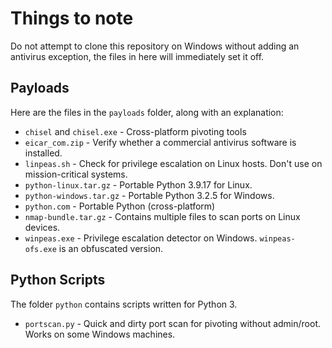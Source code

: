 # Things to note
Do not attempt to clone this repository on Windows without adding an antivirus exception, the files in here will immediately set it off.

## Payloads
Here are the files in the `payloads` folder, along with an explanation:
 - `chisel` and `chisel.exe` - Cross-platform pivoting tools
 - `eicar_com.zip` - Verify whether a commercial antivirus software is installed.
 - `linpeas.sh` - Check for privilege escalation on Linux hosts. Don't use on mission-critical systems.
 - `python-linux.tar.gz` - Portable Python 3.9.17 for Linux.
 - `python-windows.tar.gz` - Portable Python 3.2.5 for Windows.
 - `python.com` - Portable Python (cross-platform)
 - `nmap-bundle.tar.gz` - Contains multiple files to scan ports on Linux devices.
 - `winpeas.exe` - Privilege escalation detector on Windows. `winpeas-ofs.exe` is an obfuscated version.

## Python Scripts
The folder `python` contains scripts written for Python 3.
 - `portscan.py` - Quick and dirty port scan for pivoting without admin/root. Works on some Windows machines.
